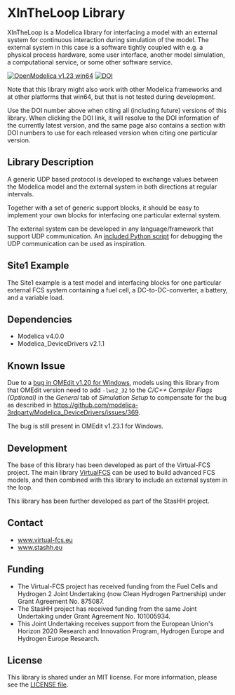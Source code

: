 # XInTheLoop Library

XInTheLoop is a Modelica library for interfacing a model with an external system for continuous interaction during simulation of the model. The external system in this case is a software tightly coupled with e.g. a physical process hardware, some user interface, another model simulation, a computational service, or some other software service.

[![OpenModelica v1.23 win64](https://img.shields.io/badge/OpenModelica-v1.23%20win64-blue)](https://openmodelica.org/)
[![DOI](https://zenodo.org/badge/DOI/10.5281/zenodo.7697300.svg)](https://doi.org/10.5281/zenodo.7697300)

Note that this library might also work with other Modelica frameworks and at other platforms that win64, but that is not tested during development.

Use the DOI number above when citing all (including future) versions of this library. When clicking the DOI link, it will resolve to the DOI information of the currently latest version, and the same page also contains a section with DOI numbers to use for each released version when citing one particular version.

## Library Description

A generic UDP based protocol is developed to exchange values between the Modelica model and the external system in both directions at regular intervals.

Together with a set of generic support blocks, it should be easy to implement your own blocks for interfacing one particular external system.

The external system can be developed in any language/framework that support UDP communication. An [included Python script](XInTheLoop/Resources/tools/site1-protocol.py) for debugging the UDP communication can be used as inspiration.

## Site1 Example

The Site1 example is a test model and interfacing blocks for one particular external FCS system containing a fuel cell, a DC-to-DC-converter, a battery, and a variable load.

## Dependencies

- Modelica v4.0.0
- Modelica_DeviceDrivers v2.1.1

## Known Issue

Due to a [bug in OMEdit v1.20 for Windows](https://github.com/OpenModelica/OpenModelica/issues/10132), models using this library from that OMEdit version need to add `-lws2_32` to the _C/C++ Compiler Flags (Optional)_ in the _General_ tab of _Simulation Setup_ to compensate for the bug as described in https://github.com/modelica-3rdparty/Modelica_DeviceDrivers/issues/369.

The bug is still present in OMEdit v1.23.1 for Windows.

## Development

The base of this library has been developed as part of the Virtual-FCS project. The main library [VirtualFCS](https://github.com/Virtual-FCS/VirtualFCS) can be used to build advanced FCS models, and then combined with this library to include an external system in the loop.

This library has been further developed as part of the StasHH project.

## Contact

- www.virtual-fcs.eu
- www.stashh.eu

## Funding

- The Virtual-FCS project has received funding from the Fuel Cells and Hydrogen 2 Joint Undertaking (now Clean Hydrogen Partnership) under Grant Agreement No. 875087.
- The StasHH project has received funding from the same Joint Undertaking under Grant Agreement No. 101005934.
- This Joint Undertaking receives support from the European Union's Horizon 2020 Research and Innovation Program, Hydrogen Europe and Hydrogen Europe Research.

## License

This library is shared under an MIT license. For more information, please see the [LICENSE file](LICENSE).
